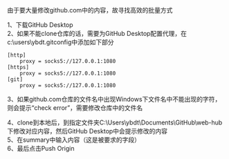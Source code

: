 由于要大量修改github.com中的内容，故寻找高效的批量方式

1、下载GitHub Desktop  
2、如果不能clone仓库的话，需要为GitHub Desktop配置代理，在c:\users\ybdt\.gitconfig中添加如下部分
```
[http]
    proxy = socks5://127.0.0.1:1080
[https]
    proxy = socks5://127.0.0.1:1080
[git]
    proxy = socks5://127.0.0.1:1080
```
3、如果github.com仓库的文件名中出现Windows下文件名中不能出现的字符，则会提示“check error”，需要修改仓库中的文件名

4、clone到本地后，到指定文件夹C:\Users\ybdt\Documents\GitHub\web-hub下修改对应内容，然后GitHub Desktop中会提示修改的内容  
5、在summary中输入内容（这是被要求的字段）  
6、最后点击Push Origin
